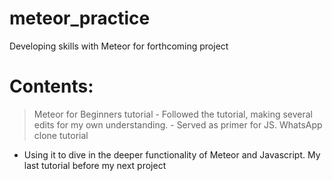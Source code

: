 # meteor_practice


Developing skills with Meteor for forthcoming project

# Contents:

> Meteor for Beginners tutorial
    - Followed the tutorial, making several edits for my own understanding.
    - Served as primer for JS.
> WhatsApp clone tutorial
  * Using it to dive in the deeper functionality of Meteor and Javascript. My last tutorial before my next project
